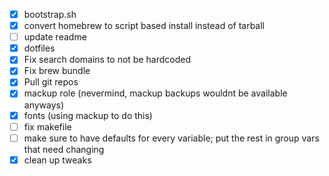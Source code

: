 - [x] bootstrap.sh
- [x] convert homebrew to script based install instead of tarball
- [ ] update readme
- [x] dotfiles
- [x] Fix search domains to not be hardcoded
- [x] Fix brew bundle
- [x] Pull git repos
- [x] mackup role (nevermind, mackup backups wouldnt be available anyways)
- [x] fonts (using mackup to do this)
- [ ] fix makefile
- [ ] make sure to have defaults for every variable; put the rest in group vars that need changing
- [x] clean up tweaks
